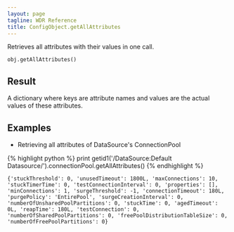 ```yaml
---
layout: page
tagline: WDR Reference
title: ConfigObject.getAllAttributes
---
```


Retrieves all attributes with their values in one call.

    obj.getAllAttributes()

## Result

A dictionary where keys are attribute names and values are the actual values of these attributes.

## Examples

* Retrieving all attributes of DataSource's ConnectionPool

{% highlight python %}
print getid1('/DataSource:Default Datasource/').connectionPool.getAllAttributes()
{% endhighlight %}

    {'stuckThreshold': 0, 'unusedTimeout': 1800L, 'maxConnections': 10, 'stuckTimerTime': 0, 'testConnectionInterval': 0, 'properties': [], 'minConnections': 1, 'surgeThreshold': -1, 'connectionTimeout': 180L, 'purgePolicy': 'EntirePool', 'surgeCreationInterval': 0, 'numberOfUnsharedPoolPartitions': 0, 'stuckTime': 0, 'agedTimeout': 0L, 'reapTime': 180L, 'testConnection': 0, 'numberOfSharedPoolPartitions': 0, 'freePoolDistributionTableSize': 0, 'numberOfFreePoolPartitions': 0}
